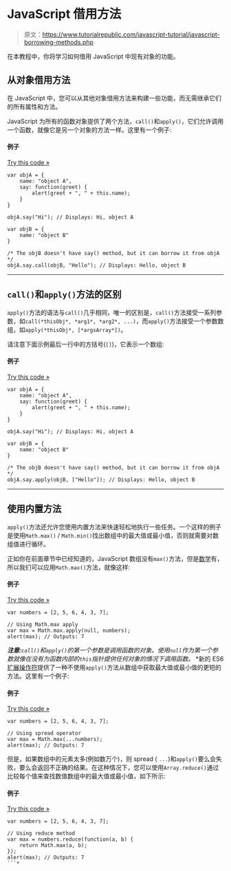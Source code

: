 # JavaScript 借用方法

> 原文：<https://www.tutorialrepublic.com/javascript-tutorial/javascript-borrowing-methods.php>

在本教程中，你将学习如何借用 JavaScript 中现有对象的功能。

## 从对象借用方法

在 JavaScript 中，您可以从其他对象借用方法来构建一些功能，而无需继承它们的所有属性和方法。

JavaScript 为所有的函数对象提供了两个方法，`call()`和`apply()`，它们允许调用一个函数，就像它是另一个对象的方法一样。这里有一个例子:

#### 例子

[Try this code »](../codelab.php?topic=javascript&file=call-methods "Try this code using online Editor")

```
var objA = {
    name: "object A",
    say: function(greet) {
        alert(greet + ", " + this.name);
    }
}

objA.say("Hi"); // Displays: Hi, object A

var objB = {
    name: "object B"
}

/* The objB doesn't have say() method, but it can borrow it from objA */
objA.say.call(objB, "Hello"); // Displays: Hello, object B
```

* * *

## `call()`和`apply()`方法的区别

`apply()`方法的语法与`call()`几乎相同，唯一的区别是，`call()`方法接受一系列参数，如`call(*thisObj*, *arg1*, *arg2*, ...)`，而`apply()`方法接受一个参数数组，如`apply(*thisObj*, [*argsArray*])`。

请注意下面示例最后一行中的方括号(`[]`)，它表示一个数组:

#### 例子

[Try this code »](../codelab.php?topic=javascript&file=apply-methods "Try this code using online Editor")

```
var objA = {
    name: "object A",
    say: function(greet) {
        alert(greet + ", " + this.name);
    }
}

objA.say("Hi"); // Displays: Hi, object A

var objB = {
    name: "object B"
}

/* The objB doesn't have say() method, but it can borrow it from objA */
objA.say.apply(objB, ["Hello"]); // Displays: Hello, object B
```

* * *

## 使用内置方法

`apply()`方法还允许您使用内置方法来快速轻松地执行一些任务。一个这样的例子是使用`Math.max()` / `Math.min()`找出数组中的最大值或最小值，否则就需要对数组值进行循环。

正如你在前面章节中已经知道的，JavaScript 数组没有`max()`方法，但是[数学](javascript-math-operations.php)有，所以我们可以应用`Math.max()`方法，就像这样:

#### 例子

[Try this code »](../codelab.php?topic=javascript&file=apply-built-in-methods "Try this code using online Editor")

```
var numbers = [2, 5, 6, 4, 3, 7];

// Using Math.max apply
var max = Math.max.apply(null, numbers);
alert(max); // Outputs: 7
```

 ***注意:**`call()`和`apply()`的第一个参数是调用函数的对象。使用`null`作为第一个参数就像在没有为函数内部的`this`指针提供任何对象的情况下调用函数。*  *新的 ES6 [扩展操作符](javascript-es6-features.php#spread-operator)提供了一种不使用`apply()`方法从数组中获取最大值或最小值的更短的方法。这里有一个例子:

#### 例子

[Try this code »](../codelab.php?topic=javascript&file=using-spread-operator-instead-of-apply-method "Try this code using online Editor")

```
var numbers = [2, 5, 6, 4, 3, 7];

// Using spread operator
var max = Math.max(...numbers);
alert(max); // Outputs: 7
```

但是，如果数组中的元素太多(例如数万个)，则 spread ( `...`)和`apply()`要么会失败，要么会返回不正确的结果。在这种情况下，您可以使用`Array.reduce()`通过比较每个值来查找数值数组中的最大值或最小值，如下所示:

#### 例子

[Try this code »](../codelab.php?topic=javascript&file=find-max-or-min-value-in-an-array-using-reduce-method "Try this code using online Editor")

```
var numbers = [2, 5, 6, 4, 3, 7];

// Using reduce method
var max = numbers.reduce(function(a, b) {
    return Math.max(a, b);
});
alert(max); // Outputs: 7
```*